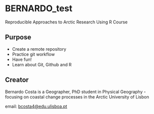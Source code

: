 # BERNARDO_test
Reproducible Approaches to Arctic Research Using R Course

## Purpose

- Create a remote repository
- Practice git workflow
- Have fun!
- Learn about Git, Github and R

## Creator 

Bernardo Costa is a Geographer, PhD student in Physical Geography - focusing on coastal change processes in the Arctic
University of Lisbon

email: bcosta4@edu.ulisboa.pt
